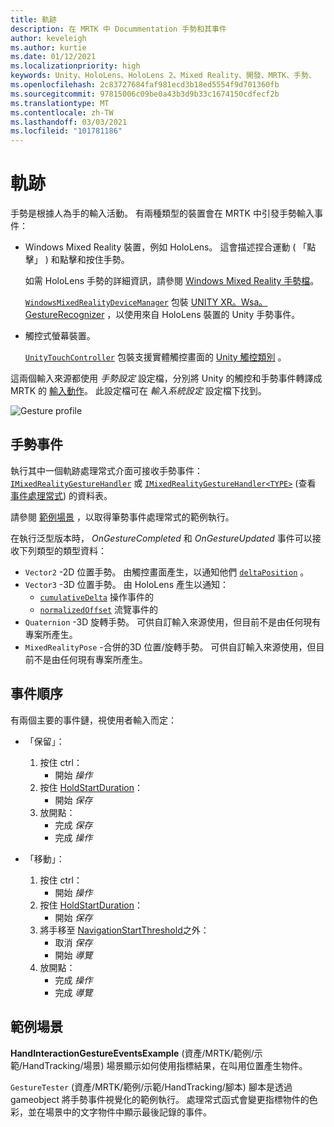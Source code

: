 ```yaml
---
title: 軌跡
description: 在 MRTK 中 Docummentation 手勢和其事件
author: keveleigh
ms.author: kurtie
ms.date: 01/12/2021
ms.localizationpriority: high
keywords: Unity、HoloLens、HoloLens 2、Mixed Reality、開發、MRTK、手勢、
ms.openlocfilehash: 2c83727684faf981ecd3b18ed5554f9d701360fb
ms.sourcegitcommit: 97815006c09be0a43b3d9b33c1674150cdfecf2b
ms.translationtype: MT
ms.contentlocale: zh-TW
ms.lasthandoff: 03/03/2021
ms.locfileid: "101781186"
---
```

# <a name="gestures"></a>軌跡

手勢是根據人為手的輸入活動。 有兩種類型的裝置會在 MRTK 中引發手勢輸入事件：

- Windows Mixed Reality 裝置，例如 HoloLens。 這會描述捏合運動 ( 「點擊」 ) 和點擊和按住手勢。

  如需 HoloLens 手勢的詳細資訊，請參閱 [Windows Mixed Reality 手勢檔](https://docs.microsoft.com/windows/mixed-reality/gestures)。

  [`WindowsMixedRealityDeviceManager`](xref:Microsoft.MixedReality.Toolkit.WindowsMixedReality.Input.WindowsMixedRealityDeviceManager) 包裝 [UNITY XR。Wsa。GestureRecognizer](https://docs.unity3d.com/ScriptReference/XR.WSA.Input.GestureRecognizer.html) ，以使用來自 HoloLens 裝置的 Unity 手勢事件。

- 觸控式螢幕裝置。

  [`UnityTouchController`](xref:Microsoft.MixedReality.Toolkit.Input.UnityInput) 包裝支援實體觸控畫面的 [Unity 觸控類別](https://docs.unity3d.com/ScriptReference/Touch.html) 。

這兩個輸入來源都使用 _手勢設定_ 設定檔，分別將 Unity 的觸控和手勢事件轉譯成 MRTK 的 [輸入動作](InputActions.md)。 此設定檔可在 _輸入系統設定_ 設定檔下找到。

<img src="../Images/Input/GestureProfile.png" style="max-width:100%;" alt="Gesture profile">

## <a name="gesture-events"></a>手勢事件

執行其中一個軌跡處理常式介面可接收手勢事件： [`IMixedRealityGestureHandler`](xref:Microsoft.MixedReality.Toolkit.Input.IMixedRealityGestureHandler) 或 [`IMixedRealityGestureHandler<TYPE>`](xref:Microsoft.MixedReality.Toolkit.Input.IMixedRealityGestureHandler`1) (查看 [事件處理常式](InputEvents.md)) 的資料表。

請參閱 [範例場景](#example-scene) ，以取得筆勢事件處理常式的範例執行。

在執行泛型版本時， *OnGestureCompleted* 和 *OnGestureUpdated* 事件可以接收下列類型的類型資料：

- `Vector2` -2D 位置手勢。 由觸控畫面產生，以通知他們 [`deltaPosition`](https://docs.unity3d.com/ScriptReference/Touch-deltaPosition.html) 。
- `Vector3` -3D 位置手勢。 由 HoloLens 產生以通知：
  - [`cumulativeDelta`](https://docs.unity3d.com/ScriptReference/XR.WSA.Input.ManipulationUpdatedEventArgs-cumulativeDelta.html) 操作事件的
  - [`normalizedOffset`](https://docs.unity3d.com/ScriptReference/XR.WSA.Input.NavigationUpdatedEventArgs-normalizedOffset.html) 流覽事件的
- `Quaternion` -3D 旋轉手勢。 可供自訂輸入來源使用，但目前不是由任何現有專案所產生。
- `MixedRealityPose` -合併的3D 位置/旋轉手勢。 可供自訂輸入來源使用，但目前不是由任何現有專案所產生。

## <a name="order-of-events"></a>事件順序

有兩個主要的事件鏈，視使用者輸入而定：

- 「保留」：
    1. 按住 ctrl：
        - 開始 _操作_
    1. 按住 [HoldStartDuration](xref:Microsoft.MixedReality.Toolkit.Input.MixedRealityInputSimulationProfile.HoldStartDuration)：
        - 開始 _保存_
    1. 放開點：
        - 完成 _保存_
        - 完成 _操作_

- 「移動」：
    1. 按住 ctrl：
        - 開始 _操作_
    1. 按住 [HoldStartDuration](xref:Microsoft.MixedReality.Toolkit.Input.MixedRealityInputSimulationProfile.HoldStartDuration)：
        - 開始 _保存_
    1. 將手移至 [NavigationStartThreshold](xref:Microsoft.MixedReality.Toolkit.Input.MixedRealityInputSimulationProfile.NavigationStartThreshold)之外：
        - 取消 _保存_
        - 開始 _導覽_
    1. 放開點：
        - 完成 _操作_
        - 完成 _導覽_

## <a name="example-scene"></a>範例場景

**HandInteractionGestureEventsExample** (資產/MRTK/範例/示範/HandTracking/場景) 場景顯示如何使用指標結果，在叫用位置產生物件。

`GestureTester` (資產/MRTK/範例/示範/HandTracking/腳本) 腳本是透過 gameobject 將手勢事件視覺化的範例執行。 處理常式函式會變更指標物件的色彩，並在場景中的文字物件中顯示最後記錄的事件。
